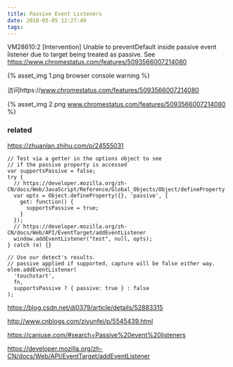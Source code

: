 ```yaml
---
title: Passive Event Listeners
date: 2018-05-05 12:27:49
tags:
---
```


VM28610:2 [Intervention] Unable to preventDefault inside passive event listener due to target being treated as passive. See https://www.chromestatus.com/features/5093566007214080

{% asset_img 1.png browser console warning %}

访问https://www.chromestatus.com/features/5093566007214080

{% asset_img 2.png www.chromestatus.com/features/5093566007214080 %}

### related

https://zhuanlan.zhihu.com/p/24555031

```
// Test via a getter in the options object to see 
// if the passive property is accessed
var supportsPassive = false;
try {
  // https://developer.mozilla.org/zh-CN/docs/Web/JavaScript/Reference/Global_Objects/Object/defineProperty
  var opts = Object.defineProperty({}, 'passive', {
    get: function() {
      supportsPassive = true;
    }
  });
  // https://developer.mozilla.org/zh-CN/docs/Web/API/EventTarget/addEventListener
  window.addEventListener("test", null, opts);
} catch (e) {}

// Use our detect's results. 
// passive applied if supported, capture will be false either way.
elem.addEventListener(
  'touchstart',
  fn,
  supportsPassive ? { passive: true } : false
); 
```

https://blog.csdn.net/dj0379/article/details/52883315

http://www.cnblogs.com/ziyunfei/p/5545439.html

https://caniuse.com/#search=Passive%20event%20listeners

https://developer.mozilla.org/zh-CN/docs/Web/API/EventTarget/addEventListener